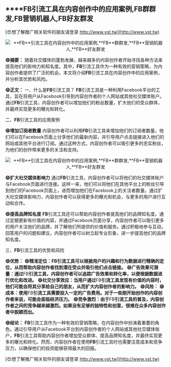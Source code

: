 ## ****FB**引流工具在内容创作中的应用案例,**FB**群群发,**FB**营销机器人,**FB**好友群发**

[😍想了解推广相关软件的朋友请登录 http://www.vst.tw](http://www.vst.tw)

 <center><img src="https://vst.tw/MP4/tuiguang/png/8.png" alt="**FB**引流工具在内容创作中的应用案例,**FB**群群发,**FB**营销机器人,**FB**好友群发"></center>

**😄摘要：**
随着社交媒体的蓬勃发展，越来越多的内容创作者开始寻找各种方法来提高他们的影响力和知名度。其中，**FB**引流工具作为一种有效的营销策略，为内容创作者提供了广泛的机会。本文将介绍**FB**引流工具在内容创作中的应用案例，并分析其优势和风险。

**😄正文：**
一、什么是**FB**引流工具？
**FB**引流工具是一种利用Facebook平台的工具，旨在将用户从Facebook引导到内容创作者的个人网站或其他社交媒体账户。通过**FB**引流工具，内容创作者可以增加他们的粉丝数量，扩大他们的受众群体，并最终实现更多的曝光和转化。

二、**FB**引流工具的应用案例

**😄增加订阅者数量**
内容创作者可以利用**FB**引流工具来增加他们的订阅者数量。他们可以在Facebook页面上分享他们的最新内容，并引导用户点击链接进入他们的网站或其他平台进行订阅。通过这种方式，内容创作者可以吸引更多的忠实粉丝，为他们的创作带来更多的关注和支持。

 <center><img src="https://vst.tw/MP4/tuiguang/png/8.png" alt="**FB**引流工具在内容创作中的应用案例,**FB**群群发,**FB**营销机器人,**FB**好友群发"></center>

**😄扩大社交媒体影响力**
通过**FB**引流工具，内容创作者可以将他们的社交媒体账户与Facebook页面进行连接。这样一来，他们可以将他们在其他平台上的粉丝引导到他们的Facebook页面上，进而增加他们在Facebook上的关注者数量。通过扩大社交媒体影响力，内容创作者可以获得更多的曝光和机会，与更多的用户进行互动和合作。

**😄提高品牌知名度**
**FB**引流工具还可以帮助内容创作者提高他们的品牌知名度。通过定期更新有价值的内容，并通过Facebook页面分享，内容创作者可以吸引更多的用户关注他们的品牌，并了解他们所提供的价值和服务。通过积极地参与互动，回答用户的问题和建议，内容创作者可以树立起专业形象，进一步提高他们的品牌知名度。

三、**FB**引流工具的优势和风险

**😄优势：**
**😄精准定位：**FB**引流工具可以根据用户的兴趣和行为数据进行精确的定位，从而帮助内容创作者找到潜在受众并吸引他们点击链接。**
**😄广告效果可测量：通过**FB**引流工具，内容创作者可以追踪广告效果和转化率，以便根据数据进行优化和改进。**
**😄社交分享效应：当用户通过**FB**引流工具发现有价值的内容时，他们可能会将其分享给自己的朋友，从而扩大内容创作者的影响力。**
**😄风险：**
**😄成本：使用**FB**引流工具需要投入一定的广告费用。对于一些刚开始创作的内容创作者来说，可能会面临经济压力。**
**😄竞争激烈：由于**FB**引流工具的普及，内容创作者之间的竞争越来越激烈。如果没有足够的独特性和创意，很难在众多内容创作者中脱颖而出。**

**😄结论：**
**FB**引流工具作为一种有效的营销策略，在内容创作中扮演着重要的角色。通过引导用户从Facebook平台到内容创作者的个人网站或其他社交媒体账户，**FB**引流工具帮助内容创作者增加受众群体、提高品牌知名度，并最终实现更多的曝光和转化。然而，内容创作者在使用**FB**引流工具时也需要注意成本和竞争压力，以确保他们的投资能够获得最大的回报。

[😍想了解推广相关软件的朋友请登录 http://www.vst.tw](http://www.vst.tw)



